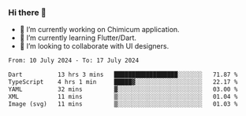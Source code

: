 ### Hi there 👋

<!--
**devcat37/devcat37** is a ✨ _special_ ✨ repository because its `README.md` (this file) appears on your GitHub profile.-->


- 🔭 I’m currently working on Chimicum application.
- 🌱 I’m currently learning Flutter/Dart.
- 👯 I’m looking to collaborate with UI designers.
<!-- - 🤔 I’m looking for help with ... -->

<!--START_SECTION:waka-->

```txt
From: 10 July 2024 - To: 17 July 2024

Dart          13 hrs 3 mins   ██████████████████░░░░░░░   71.87 %
TypeScript    4 hrs 1 min     █████▓░░░░░░░░░░░░░░░░░░░   22.17 %
YAML          32 mins         ▓░░░░░░░░░░░░░░░░░░░░░░░░   03.00 %
XML           11 mins         ▒░░░░░░░░░░░░░░░░░░░░░░░░   01.04 %
Image (svg)   11 mins         ▒░░░░░░░░░░░░░░░░░░░░░░░░   01.03 %
```

<!--END_SECTION:waka-->

